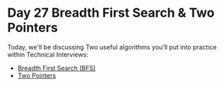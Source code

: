 # Day 27 Breadth First Search & Two Pointers

Today, we'll be discussing Two useful algorithms you'll put into practice within Technical Interviews:

- [Breadth First Search (BFS)](./BFS.md)
- [Two Pointers](./two_pointers.md)